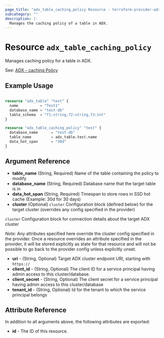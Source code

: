 ```yaml
---
page_title: "adx_table_caching_policy Resource - terraform-provider-adx"
subcategory: ""
description: |-
  Manages the caching policy of a table in ADX.
---
```


# Resource `adx_table_caching_policy`

Manages caching policy for a table in ADX.

See: [ADX - caching Policy](https://docs.microsoft.com/en-us/azure/data-explorer/kusto/management/cachepolicy)

## Example Usage

```terraform

resource "adx_table" "test" {
  name          = "Test1"
  database_name = "test-db"
  table_schema  = "f1:string,f2:string,f3:int"
}

resource "adx_table_caching_policy" "test" {
  database_name      = "test-db"
  table_name         = adx_table.test.name
  data_hot_span      = "30d"
}

```

## Argument Reference

- **table_name** (String, Required) Name of the table containing the policy to modify
- **database_name** (String, Required) Database name that the target table is in
- **data_hot_span** (String, Required) Timespan to store rows in SSD hot cache (Example: 30d for 30 days)
- **cluster** (Optional) `cluster` Configuration block (defined below) for the target cluster (overrides any config specified in the provider)

`cluster` Configuration block for connection details about the target ADX cluster 

*Note*: Any attributes specified here override the cluster config specified in the provider. Once a resource overrides an attribute specified in the provider, it will be stored explicitly as state for that resource and will not be possible to go back to the provider config unless explicitly unset.

- **uri** - (String, Optional) Target ADX cluster endpoint URI, starting with `https://`
- **client_id** - (String, Optional) The client ID for a service principal having admin access to this cluster/database. 
- **client_secret** - (String, Optional) The client secret for a service principal having admin access to this cluster/database
- **tenant_id** - (String, Optional) Id for the tenant to which the service principal belongs

## Attribute Reference

In addition to all arguments above, the following attributes are exported:

- **id** - The ID of this resource.
